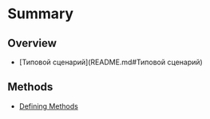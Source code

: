# Summary

## Overview

* [Типовой сценарий](README.md#Типовой сценарий)

## Methods

* [Defining Methods](methods.md)




